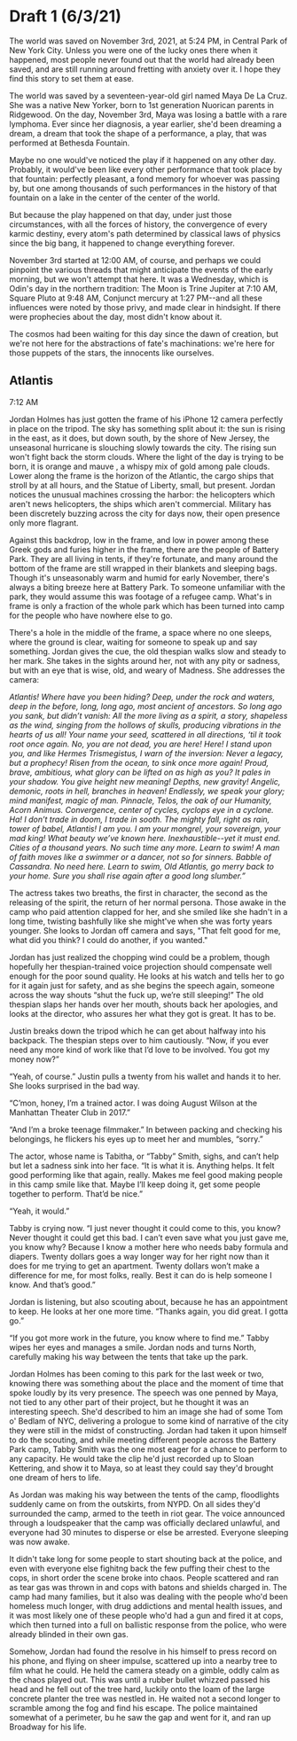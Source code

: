 # Draft 1 \(6/3/21\)

The world was saved on November 3rd, 2021, at 5:24 PM, in Central Park of New York City. Unless you were one of the lucky ones there when it happened, most people never found out that the world had already been saved, and are still running around fretting with anxiety over it. I hope they find this story to set them at ease. 

The world was saved by a seventeen-year-old girl named Maya De La Cruz. She was a native New Yorker, born to 1st generation Nuorican parents in Ridgewood. On the day, November 3rd, Maya was losing a battle with a rare lymphoma. Ever since her diagnosis, a year earlier, she'd been dreaming a dream, a dream that took the shape of a performance, a play, that was performed at Bethesda Fountain. 

Maybe no one would've noticed the play if it happened on any other day. Probably, it would've been like every other performance that took place by that fountain: perfectly pleasant, a fond memory for whoever was passing by, but one among thousands of such performances in the history of that fountain on a lake in the center of the center of the world.

But because the play happened on that day, under just those circumstances, with all the forces of history, the convergence of every karmic destiny, every atom's path determined by classical laws of physics since the big bang, it happened to change everything forever.

November 3rd started at 12:00 AM, of course, and perhaps we could pinpoint the various threads that might anticipate the events of the early morning, but we won't attempt that here. It was a Wednesday, which is Odin's day in the northern tradition: The Moon is Trine Jupiter at 7:10 AM, Square Pluto at 9:48 AM, Conjunct mercury at 1:27 PM--and all these influences were noted by those privy, and made clear in hindsight. If there were prophecies about the day, most didn't know about it.

The cosmos had been waiting for this day since the dawn of creation, but we're not here for the abstractions of fate's machinations: we're here for those puppets of the stars, the innocents like ourselves.

## Atlantis

7:12 AM

Jordan Holmes has just gotten the frame of his iPhone 12 camera perfectly in place on the tripod. The sky has something split about it: the sun is rising in the east, as it does, but down south, by the shore of New Jersey, the unseasonal hurricane is slouching slowly towards the city. The rising sun won't fight back the storm clouds. Where the light of the day is trying to be born, it is orange and mauve , a whispy mix of gold among pale clouds. Lower along the frame is the horizon of the Atlantic, the cargo ships that stroll by at all hours, and the Statue of Liberty, small, but present. Jordan notices the unusual machines crossing the harbor: the helicopters which aren't news helicopters, the ships which aren't commercial. Military has been discretely buzzing across the city for days now, their open presence only more flagrant.

Against this backdrop, low in the frame, and low in power among these Greek gods and furies higher in the frame, there are the people of Battery Park. They are all living in tents, if they're fortunate, and many around the bottom of the frame are still wrapped in  their blankets and sleeping bags. Though it's unseasonably warm and humid for early November, there's always a biting breeze here at Battery Park. To someone unfamiliar with the park, they would assume this was footage of a refugee camp. What's in frame is only a fraction of the whole park which has been turned into camp for the people who have nowhere else to go.

There's a hole in the middle of the frame, a space where no one sleeps, where the ground is clear, waiting for someone to speak up and say something. Jordan gives the cue, the old thespian walks slow and steady to her mark. She takes in the sights around her, not with any pity or sadness, but with an eye that is wise, old, and weary of Madness. She addresses the camera:

_Atlantis! Where have you been hiding? Deep, under the rock and waters, deep in the before, long, long ago, most ancient of ancestors. So long ago you sank, but didn’t vanish: All the more living as a spirit, a story, shapeless as the wind, singing from the hollows of skulls, producing vibrations in the hearts of us all! Your name your seed, scattered in all directions, ‘til it took root once again. No, you are not dead, you are here! Here! I stand upon you, and like Hermes Trismegistus, I warn of the inversion: Never a legacy, but a prophecy! Risen from the ocean, to sink once more again! Proud, brave, ambitious, what glory can be lifted on as high as you? It pales in your shadow. You give height new meaning! Depths, new gravity! Angelic, demonic, roots in hell, branches in heaven! Endlessly, we speak your glory; mind manifest, magic of man. Pinnacle, Telos, the oak of our Humanity, Acorn Animus. Convergence, center of cycles, cyclops eye in a cyclone. Ha! I don’t trade in doom, I trade in sooth. The mighty fall, right as rain, tower of babel, Atlantis! I am you. I am your mongrel, your sovereign, your mad king! What beauty we’ve known here. Inexhaustible--yet it must end. Cities of a thousand years. No such time any more. Learn to swim! A man of faith moves like a swimmer or a dancer, not so for sinners. Babble of Cassandra. No need here. Learn to swim, Old Atlantis, go merry back to your home. Sure you shall rise again after a good long slumber.”_

The actress takes two breaths, the first in character, the second as the releasing of the spirit, the return of her normal persona. Those awake in the camp who paid attention clapped for her, and she smiled like she hadn't in a long time, twisting bashfully like she might've when she was forty years younger. She looks to Jordan off camera and says, "That felt good for me, what did you think? I could do another, if you wanted."

Jordan has just realized the chopping wind could be a problem, though hopefully her thespian-trained voice projection should compensate well enough for the poor sound quality. He looks at his watch and tells her to go for it again just for safety, and as she begins the speech again, someone across the way shouts “shut the fuck up, we’re still sleeping!” The old thespian slaps her hands over her mouth, shouts back her apologies, and looks at the director, who assures her what they got is great. It has to be. 

 Justin breaks down the tripod which he can get about halfway into his backpack. The thespian steps over to him cautiously. “Now, if you ever need any more kind of work like that I’d love to be involved. You got my money now?”

 “Yeah, of course.” Justin pulls a twenty from his wallet and hands it to her. She looks surprised in the bad way.

 “C’mon, honey, I’m a trained actor. I was doing August Wilson at the Manhattan Theater Club in 2017.”

 “And I’m a broke teenage filmmaker.” In between packing and checking his belongings, he flickers his eyes up to meet her and mumbles, “sorry.”

 The actor, whose name is Tabitha, or “Tabby” Smith, sighs, and can’t help but let a sadness sink into her face. “It is what it is. Anything helps. It felt good performing like that again, really. Makes me feel good making people in this camp smile like that. Maybe I’ll keep doing it, get some people together to perform. That’d be nice.”

 “Yeah, it would.”

Tabby is crying now. “I just never thought it could come to this, you know? Never thought it could get this bad. I can’t even save what you just gave me, you know why? Because I know a mother here who needs baby formula and diapers. Twenty dollars goes a way longer way for her right now than it does for me trying to get an apartment. Twenty dollars won’t make a difference for me, for most folks, really. Best it can do is help someone I know. And that’s good.”

 Jordan is listening, but also scouting about, because he has an appointment to keep. He looks at her one more time. “Thanks again, you did great. I gotta go.”

 “If you got more work in the future, you know where to find me.” Tabby wipes her eyes and manages a smile. Jordan nods and turns North, carefully making his way between the tents that take up the park.

Jordan Holmes has been coming to this park for the last week or two, knowing there was something about the place and the moment of time that spoke loudly by its very presence. The speech was one penned by Maya, not tied to any other part of their project, but he thought it was an interesting speech. She'd described to him an image she had of some Tom o' Bedlam of NYC, delivering a prologue to some kind of narrative of the city they were still in the midst of constructing. Jordan had taken it upon himself to do the scouting, and while meeting different people across the Battery Park camp, Tabby Smith was the one most eager for a chance to perform to any capacity. He would take the clip he'd just recorded up to Sloan Kettering, and show it to Maya, so at least they could say they'd brought one dream of hers to life.

As Jordan was making his way between the tents of the camp, floodlights suddenly came on from the outskirts, from NYPD. On all sides they'd surrounded the camp, armed to the teeth in riot gear. The voice announced through a loudspeaker that the camp was officially declared unlawful, and everyone had 30 minutes to disperse or else be arrested. Everyone sleeping was now awake. 

It didn't take long for some people to start shouting back at the police, and even with everyone else fighitng back the few puffing their chest to the cops, in short order the scene broke into chaos. People scattered and ran as tear gas was thrown in and cops with batons and shields charged in. The camp had many families, but it also was dealing with the people who'd been homeless much longer, with drug addictions and mental health issues, and it was most likely one of these people who'd had a gun and fired it at cops, which then turned into a full on ballistic response from the police, who were already blinded in their own gas.

Somehow, Jordan had found the resolve in his himself to press record on his phone, and flying on sheer impulse, scattered up into a nearby tree to film what he could. He held the camera steady on a gimble, oddly calm as the chaos played out. This was until a rubber bullet whizzed passed his head and he fell out of the tree hard, luckily onto the loam of the large concrete planter the tree was nestled in. He waited not a second longer to scramble among the fog and find his escape. The police maintained somewhat of a perimeter, bu he saw the gap and went for it, and ran up Broadway for his life.

  


